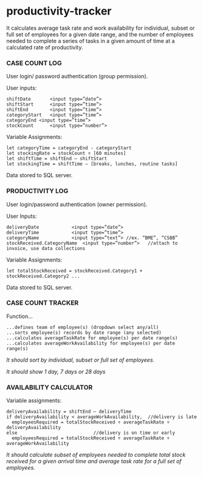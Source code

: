 # productivity-tracker
It calculates average task rate and work availability for individual, subset or full set of employees for a given date range, and the number of employees needed to complete a series of tasks in a given amount of time at a calculated rate of productivity.

### **CASE COUNT LOG**

User login/ password authentication (group permission).

User inputs:
```
shiftDate   	<input type=”date”>
shiftStart    	<input type=”time”>
shiftEnd    	<input type=”time”>
categoryStart	<input type=”time”>
categoryEnd	<input type=”time”>
stockCount    	<input type=”number”>
```
Variable Assignments:
```
let categoryTime = categoryEnd - categoryStart
let stockingRate = stockCount ÷ [60 minutes]
let shiftTime = shiftEnd – shiftStart
let stockingTime = shiftTime – [breaks, lunches, routine tasks]
```
Data stored to SQL server.


### **PRODUCTIVITY LOG**

User login/password authentication (owner permission).

User Inputs:
```
deliveryDate			<input type=”date”>
deliveryTime			<input type=”time”>
categoryName			<input type=”text”>	//ex. “BME”, “CSBB”
stockReceived.CategoryName	<input type=”number”>	//attach to invoice, use data collections
```
Variable Assignments:
```
let totalStockReceived = stockReceived.Category1 + stockReceived.Category2 ...
```
Data stored to SQL server.


### **CASE COUNT TRACKER**

Function...
```
...defines team of employee(s) (dropdown select any/all)
...sorts employee(s) records by date range (any selected)
...calculates averageTaskRate for employee(s) per date range(s)
...calculates averageWorkAvailability for employee(s) per date range(s)
```
*It should sort by individual, subset or full set of employees.*

*It should show 1 day, 7 days or 28 days*


### **AVAILABILITY CALCULATOR**


Variable assignments:
```
deliveryAvailability = shiftEnd – deliveryTime
if deliveryAvailability < averageWorkAvailability,	//delivery is late
  employeesRequired = totalStockReceived ÷ averageTaskRate ÷ deliveryAvailability
else							//delivery is on time or early
  employeesRequired = totalStockReceived ÷ averageTaskRate ÷ averageWorkAvailability
```
*It should calculate subset of employees needed to complete total stock received for a given arrival time and average task rate for a full set of employees.*
